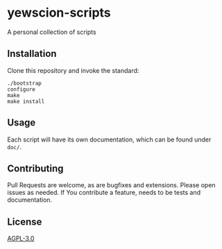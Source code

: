 # yewscion-scripts

A personal collection of scripts

## Installation

Clone this repository and invoke the standard:

```
./bootstrap
configure
make
make install
```

## Usage

Each script will have its own documentation, which can be found under `doc/`.

## Contributing

Pull Requests are welcome, as are bugfixes and extensions. Please open issues as
needed. If You contribute a feature, needs to be tests and documentation.


## License

[AGPL-3.0](https://choosealicense.com/licenses/agpl-3.0/)
